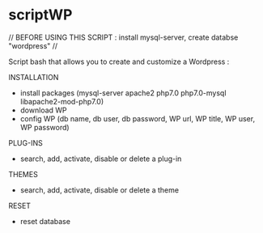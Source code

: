 # scriptWP

// BEFORE USING THIS SCRIPT : install mysql-server, create databse "wordpress" //

Script bash that allows you to create and customize a Wordpress :

  INSTALLATION
  - install packages (mysql-server apache2 php7.0 php7.0-mysql libapache2-mod-php7.0)
  - download WP
  - config WP (db name, db user, db password, WP url, WP title, WP user, WP password)
  
  PLUG-INS
  - search, add, activate, disable or delete a plug-in
  
  THEMES
 - search, add, activate, disable or delete a theme

  RESET
  - reset database
